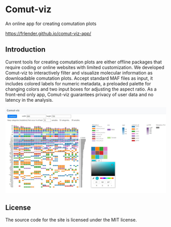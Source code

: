 # Comut-viz

An online app for creating comutation plots

https://frlender.github.io/comut-viz-app/

## Introduction

Current tools for creating comutation plots are either offline packages that require coding or online websites with limited customization. We developed Comut-viz to interactively filter and visualize molecular information as downloadable comutation plots. Accept standard MAF files as input, it includes colored labels for numeric metadata, a preloaded palette for changing colors and two input boxes for adjusting the aspect ratio. As a front-end only app, Comut-viz guarantees privacy of user data and no latency in the analysis. 



![image](https://github.com/frlender/comut-viz/blob/main/legacy/overview.jpg)



## License

The source code for the site is licensed under the MIT license.